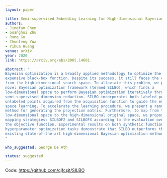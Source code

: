 ```yaml
---
layout: paper

title: Semi-supervised Embedding Learning for High-dimensional Bayesian Optimization
authors:
- Jingfan Chen
- Guanghui Zhu
- Rong Gu
- Chunfeng Yua
- Yihua Huang
venue: arXiv
year: 2020
link: https://arxiv.org/abs/2005.14601

abstract: "
Bayesian optimization is a broadly applied methodology to optimize the
expensive black-box function. Despite its success, it still faces the challenge
from the high-dimensional search space. To alleviate this problem, we propose a
novel Bayesian optimization framework (termed SILBO), which finds a
low-dimensional space to perform Bayesian optimization iteratively through
semi-supervised dimension reduction. SILBO incorporates both labeled points and
unlabeled points acquired from the acquisition function to guide the embedding
space learning. To accelerate the learning procedure, we present a randomized
method for generating the projection matrix. Furthermore, to map from the
low-dimensional space to the high-dimensional original space, we propose two
mapping strategies: SILBOFZ and SILBOFX according to the evaluation overhead of
the objective function. Experimental results on both synthetic function and
hyperparameter optimization tasks demonstrate that SILBO outperforms the
existing state-of-the-art high-dimensional Bayesian optimization methods.
"

who_suggested: George De Ath

status: suggested
---
```

Code: <https://github.com/cjfcsjt/SILBO>
